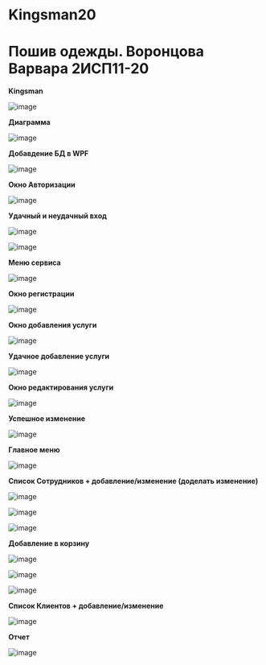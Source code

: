 # Kingsman20
<h1>Пошив одежды. Воронцова Варвара 2ИСП11-20</h1>
<b>Kingsman</b>

![image](https://user-images.githubusercontent.com/126570601/224034915-d079bca9-8e3c-4f6c-999c-e67060fc99d0.png)

<b>Диаграмма</b>

![image](https://user-images.githubusercontent.com/126570601/225684825-be3b35f6-9920-4427-b96d-2c502d9e2470.png)

<b>Добавдение БД в WPF</b>

![image](https://user-images.githubusercontent.com/126570601/225825512-ef8589f0-dc44-4d59-b71e-b518399b24b1.png)

<b>Окно Авторизации</b>

![image](https://user-images.githubusercontent.com/126570601/228218255-27e2b4ee-3f17-4c7d-ab93-98c3fc609141.png)

<b>Удачный и неудачный вход</b>

![image](https://user-images.githubusercontent.com/126570601/225842506-e31719af-86c3-49eb-a5d1-7a95fd5988a8.png)

![image](https://user-images.githubusercontent.com/126570601/225842601-826e6427-84b2-46aa-88a9-0c93d5de36b5.png)

<b>Меню сервиса</b>

![image](https://user-images.githubusercontent.com/126570601/228219968-4129f797-5ea4-43b8-8bc5-84d98603e8e2.png)

<b>Окно регистрации </b>

![image](https://user-images.githubusercontent.com/126571078/230903645-29593219-9ae2-4d60-9d84-cf49fc68170c.png)

<b>Окно добавления услуги </b>

![image](https://user-images.githubusercontent.com/126571078/230600891-93720aa4-a345-43d8-bbed-0f466d220a11.png)

<b>Удачное добавление услуги </b>

![image](https://user-images.githubusercontent.com/126571078/230600974-5f73f89b-0a30-46e5-8f9e-a5cd5028c8c2.png)

<b>Окно редактирования услуги</b>

![image](https://user-images.githubusercontent.com/126571078/230908624-a49c5d94-3dcb-406a-8436-9e465762d75f.png)

<b>Успешное изменение</b>

![image](https://user-images.githubusercontent.com/126571078/230908987-12e9dd72-4573-4f67-a6b0-0ce5e8a0b92c.png)

<b>Главное меню</b>

![image](https://github.com/VorontsovaVE/Kingsman20/assets/126570601/2d95e350-12f8-4ed0-81a9-2ecac289cb31)

<b>Список Сотрудников + добавление/изменение (доделать изменение)</b>

![image](https://github.com/VorontsovaVE/Kingsman20/assets/126570601/05c44b8c-a4fb-4b76-884d-cd0d2d17d9b9)

![image](https://github.com/VorontsovaVE/Kingsman20/assets/126570601/24ade0cc-cd77-40e4-821d-dbcedd1a0cdc)

![image](https://github.com/VorontsovaVE/Kingsman20/assets/126570601/98ca8573-c6e6-4cf6-a06f-bb919f7727f1)



<b>Добавление в корзину</b>

![image](https://github.com/VorontsovaVE/Kingsman20/assets/126570601/d37b7bda-b73f-4907-9914-5e5c9e477613)

![image](https://github.com/VorontsovaVE/Kingsman20/assets/126570601/2f119896-0762-479b-9593-5a627bd532b8)

![image](https://github.com/VorontsovaVE/Kingsman20/assets/126570601/7a2f3d4e-0841-4888-bfb7-8afd26d19824)

<b>Список Клиентов + добавление/изменение </b>

![image](https://github.com/VorontsovaVE/Kingsman20/assets/126570601/5c8b4e3b-9442-40e9-94f5-33b2b363b36c)

<b>Отчет</b>

![image](https://github.com/VorontsovaVE/Kingsman20/assets/126570601/73ffaa0d-b8df-4b05-b852-beb8817d161c)
